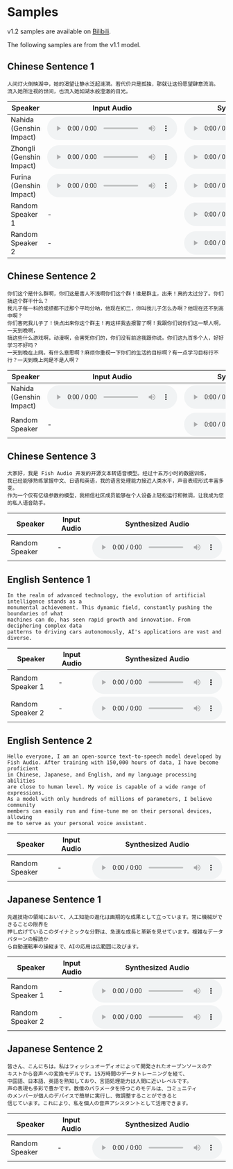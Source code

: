 # Samples

v1.2 samples are available on [Bilibili](https://www.bilibili.com/video/BV1wz421B71D/).

The following samples are from the v1.1 model.

## Chinese Sentence 1
```
人间灯火倒映湖中，她的渴望让静水泛起涟漪。若代价只是孤独，那就让这份愿望肆意流淌。
流入她所注视的世间，也流入她如湖水般澄澈的目光。
```

<table>
    <thead>
    <tr>
        <th>Speaker</th>
        <th>Input Audio</th>
        <th>Synthesized Audio</th>
    </tr>
    </thead>
    <tbody>
    <tr>
        <td>Nahida (Genshin Impact)</td>
        <td><audio controls preload="auto" src="https://demo-r2.speech.fish.audio/v1.1-sft-large/zh/0_input.wav" /></td>
        <td><audio controls preload="auto" src="https://demo-r2.speech.fish.audio/v1.1-sft-large/zh/0_output.wav" /></td>
    </tr>
    <tr>
        <td>Zhongli (Genshin Impact)</td>
        <td><audio controls preload="auto" src="https://demo-r2.speech.fish.audio/v1.1-sft-large/zh/1_input.wav" /></td>
        <td><audio controls preload="auto" src="https://demo-r2.speech.fish.audio/v1.1-sft-large/zh/1_output.wav" /></td>
    </tr>
    <tr>
        <td>Furina (Genshin Impact)</td>
        <td><audio controls preload="auto" src="https://demo-r2.speech.fish.audio/v1.1-sft-large/zh/2_input.wav" /></td>
        <td><audio controls preload="auto" src="https://demo-r2.speech.fish.audio/v1.1-sft-large/zh/2_output.wav" /></td>
    </tr>
    <tr>
        <td>Random Speaker 1</td>
        <td> - </td>
        <td><audio controls preload="auto" src="https://demo-r2.speech.fish.audio/v1.1-sft-large/zh/4_output.wav" /></td>
    </tr>
    <tr>
        <td>Random Speaker 2</td>
        <td> - </td>
        <td><audio controls preload="auto" src="https://demo-r2.speech.fish.audio/v1.1-sft-large/zh/5_output.wav" /></td>
    </tr>
    </tbody>
</table>


## Chinese Sentence 2
```
你们这个是什么群啊，你们这是害人不浅啊你们这个群！谁是群主，出来！真的太过分了。你们搞这个群干什么？
我儿子每一科的成绩都不过那个平均分呐，他现在初二，你叫我儿子怎么办啊？他现在还不到高中啊？
你们害死我儿子了！快点出来你这个群主！再这样我去报警了啊！我跟你们说你们这一帮人啊，一天到晚啊，
搞这些什么游戏啊，动漫啊，会害死你们的，你们没有前途我跟你说。你们这九百多个人，好好学习不好吗？
一天到晚在上网。有什么意思啊？麻烦你重视一下你们的生活的目标啊？有一点学习目标行不行？一天到晚上网是不是人啊？
```

<table>
    <thead>
    <tr>
        <th>Speaker</th>
        <th>Input Audio</th>
        <th>Synthesized Audio</th>
    </tr>
    </thead>
    <tbody>
    <tr>
        <td>Nahida (Genshin Impact)</td>
        <td><audio controls preload="auto" src="https://demo-r2.speech.fish.audio/v1.1-sft-large/zh/0_input.wav" /></td>
        <td><audio controls preload="auto" src="https://demo-r2.speech.fish.audio/v1.1-sft-large/zh/6_output.wav" /></td>
    </tr>
    <tr>
        <td>Random Speaker</td>
        <td> - </td>
        <td><audio controls preload="auto" src="https://demo-r2.speech.fish.audio/v1.1-sft-large/zh/7_output.wav" /></td>
    </tr>
    </tbody>
</table>


## Chinese Sentence 3
```
大家好，我是 Fish Audio 开发的开源文本转语音模型。经过十五万小时的数据训练，
我已经能够熟练掌握中文、日语和英语，我的语言处理能力接近人类水平，声音表现形式丰富多变。
作为一个仅有亿级参数的模型，我相信社区成员能够在个人设备上轻松运行和微调，让我成为您的私人语音助手。
```


<table>
    <thead>
    <tr>
        <th>Speaker</th>
        <th>Input Audio</th>
        <th>Synthesized Audio</th>
    </tr>
    </thead>
    <tbody>
    <tr>
        <td>Random Speaker</td>
        <td> - </td>
        <td><audio controls preload="auto" src="https://demo-r2.speech.fish.audio/v1.1-sft-large/zh/8_output.wav" /></td>
    </tr>
    </tbody>
</table>

## English Sentence 1

```
In the realm of advanced technology, the evolution of artificial intelligence stands as a 
monumental achievement. This dynamic field, constantly pushing the boundaries of what 
machines can do, has seen rapid growth and innovation. From deciphering complex data 
patterns to driving cars autonomously, AI's applications are vast and diverse.
```

<table>
    <thead>
    <tr>
        <th>Speaker</th>
        <th>Input Audio</th>
        <th>Synthesized Audio</th>
    </tr>
    </thead>
    <tbody>
    <tr>
        <td>Random Speaker 1</td>
        <td> - </td>
        <td><audio controls preload="auto" src="https://demo-r2.speech.fish.audio/v1.1-sft-large/en/0_output.wav" /></td>
    </tr>
    <tr>
        <td>Random Speaker 2</td>
        <td> - </td>
        <td><audio controls preload="auto" src="https://demo-r2.speech.fish.audio/v1.1-sft-large/en/1_output.wav" /></td>
    </tr>
    </tbody>
</table>

## English Sentence 2
```
Hello everyone, I am an open-source text-to-speech model developed by 
Fish Audio. After training with 150,000 hours of data, I have become proficient 
in Chinese, Japanese, and English, and my language processing abilities 
are close to human level. My voice is capable of a wide range of expressions. 
As a model with only hundreds of millions of parameters, I believe community 
members can easily run and fine-tune me on their personal devices, allowing 
me to serve as your personal voice assistant.
```

<table>
    <thead>
    <tr>
        <th>Speaker</th>
        <th>Input Audio</th>
        <th>Synthesized Audio</th>
    </tr>
    </thead>
    <tbody>
    <tr>
        <td>Random Speaker</td>
        <td> - </td>
        <td><audio controls preload="auto" src="https://demo-r2.speech.fish.audio/v1.1-sft-large/en/2_output.wav" /></td>
    </tr>
    </tbody>
</table>

## Japanese Sentence 1

```
先進技術の領域において、人工知能の進化は画期的な成果として立っています。常に機械ができることの限界を
押し広げているこのダイナミックな分野は、急速な成長と革新を見せています。複雑なデータパターンの解読か
ら自動運転車の操縦まで、AIの応用は広範囲に及びます。
```


<table>
    <thead>
    <tr>
        <th>Speaker</th>
        <th>Input Audio</th>
        <th>Synthesized Audio</th>
    </tr>
    </thead>
    <tbody>
    <tr>
        <td>Random Speaker 1</td>
        <td> - </td>
        <td><audio controls preload="auto" src="https://demo-r2.speech.fish.audio/v1.1-sft-large/ja/0_output.wav" /></td>
    </tr>
    <tr>
        <td>Random Speaker 2</td>
        <td> - </td>
        <td><audio controls preload="auto" src="https://demo-r2.speech.fish.audio/v1.1-sft-large/ja/1_output.wav" /></td>
    </tr>
    </tbody>
</table>

## Japanese Sentence 2
```
皆さん、こんにちは。私はフィッシュオーディオによって開発されたオープンソースのテ
キストから音声への変換モデルです。15万時間のデータトレーニングを経て、
中国語、日本語、英語を熟知しており、言語処理能力は人間に近いレベルです。
声の表現も多彩で豊かです。数億のパラメータを持つこのモデルは、コミュニティ
のメンバーが個人のデバイスで簡単に実行し、微調整することができると
信じています。これにより、私を個人の音声アシスタントとして活用できます。
```

<table>
    <thead>
    <tr>
        <th>Speaker</th>
        <th>Input Audio</th>
        <th>Synthesized Audio</th>
    </tr>
    </thead>
    <tbody>
    <tr>
        <td>Random Speaker</td>
        <td> - </td>
        <td><audio controls preload="auto" src="https://demo-r2.speech.fish.audio/v1.1-sft-large/ja/2_output.wav" /></td>
    </tr>
    </tbody>
</table>
